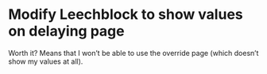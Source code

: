 # Modify Leechblock to show values on delaying page
Worth it? Means that I won’t be able to use the override page (which doesn’t show my values at all).

<!-- #p1 -->

<!-- {BearID:D2B7DA3E-1B74-4DC6-ACB5-F199D158323B-2852-000011290BB7C41F} -->
